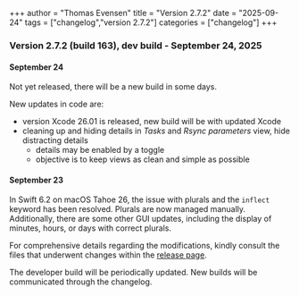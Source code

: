 +++
author = "Thomas Evensen"
title = "Version 2.7.2"
date = "2025-09-24"
tags = ["changelog","version 2.7.2"]
categories = ["changelog"]
+++

### Version 2.7.2 (build 163), dev build - September 24, 2025


#### September 24

Not yet released, there will be a new build in some days. 

New updates in code are:

- version Xcode 26.01 is released, new build will be with updated Xcode
- cleaning up and hiding details in *Tasks* and *Rsync parameters* view, hide distracting details
	- details may be enabled by a toggle
    - objective is to keep views as clean and simple as possible

#### September 23

In Swift 6.2 on macOS Tahoe 26, the issue with plurals and the `inflect` keyword has been resolved. Plurals are now managed manually. Additionally, there are some other GUI updates, including the display of minutes, hours, or days with correct plurals.

For comprehensive details regarding the modifications, kindly consult the files that underwent changes within the [release page](https://github.com/rsyncOSX/RsyncUI/releases/tag/v2.7.2b2).

The developer build will be periodically updated. New builds will be communicated through the changelog.
